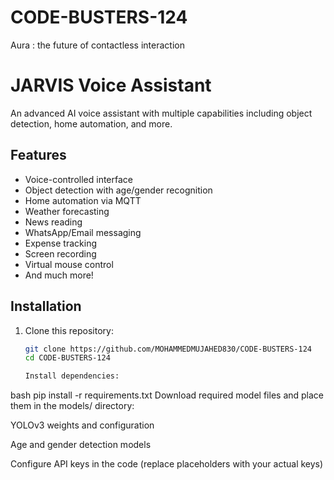 # CODE-BUSTERS-124
Aura : the future of contactless interaction
# JARVIS Voice Assistant

An advanced AI voice assistant with multiple capabilities including object detection, home automation, and more.

## Features

- Voice-controlled interface
- Object detection with age/gender recognition
- Home automation via MQTT
- Weather forecasting
- News reading
- WhatsApp/Email messaging
- Expense tracking
- Screen recording
- Virtual mouse control
- And much more!

## Installation

1. Clone this repository:
   ```bash
   git clone https://github.com/MOHAMMEDMUJAHED830/CODE-BUSTERS-124
   cd CODE-BUSTERS-124

   Install dependencies:

bash
pip install -r requirements.txt
Download required model files and place them in the models/ directory:

YOLOv3 weights and configuration

Age and gender detection models

Configure API keys in the code (replace placeholders with your actual keys)
